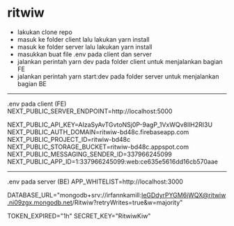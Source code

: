 # ritwiw
- lakukan clone repo
- masuk ke folder client lalu lakukan yarn install
- masuk ke folder server lalu lakukan yarn install
- masukkan buat file .env pada client dan server
- jalankan perintah yarn dev pada folder client untuk menjalankan bagian FE
- jalankan perintah yarn start:dev pada folder server untuk menjalankan bagian BE

-----------------------------------------------------------------------

.env pada client (FE)
NEXT_PUBLIC_SERVER_ENDPOINT=http://localhost:5000

NEXT_PUBLIC_API_KEY=AIzaSyAvTGvtoNSj0P-9agP_1VxWQv8llH2RI3U
NEXT_PUBLIC_AUTH_DOMAIN=ritwiw-bd48c.firebaseapp.com
NEXT_PUBLIC_PROJECT_ID=ritwiw-bd48c
NEXT_PUBLIC_STORAGE_BUCKET=ritwiw-bd48c.appspot.com
NEXT_PUBLIC_MESSAGING_SENDER_ID=337966245099
NEXT_PUBLIC_APP_ID=1:337966245099:web:ce635e5616dd16cb570aae

-----------------------------------------------------------------------

.env pada server (BE)
APP_WHITELIST=http://localhost:3000

DATABASE_URL="mongodb+srv://irfannkamill:leGDdyrPYGM6jWQX@ritwiw.ni09zgx.mongodb.net/Ritwiw?retryWrites=true&w=majority"

TOKEN_EXPIRED="1h"
SECRET_KEY="RitwiwKiw"
